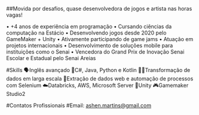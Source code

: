 ##Movida por desafios, quase desenvolvedora de jogos e artista nas horas vagas!

• +4 anos de experiência em programação
• Cursando ciências da computação na Estácio 
• Desenvolvendo jogos desde 2020 pelo GameMaker + Unity
• Ativamente participando de game jams
• Atuação em projetos internacionais
• Desenvolvimento de soluções mobile para instituições como o Senai
• Vencedora do Grand Prix de Inovação Senai Escolar e Estadual pelo Senai Areias

#Skills
🗣️Inglês avançado
🥶C#, Java, Python e Kotlin
😶‍🌫️Transformação de dados em larga escala
🐉Extração de dados web e automação de processos com Selenium
☁️Databricks, AWS, Microsoft Server
🧊Unity 
🎮Gamemaker Studio2

#Contatos Profissionais
#Email: ashen.martins@gmail.com

<!--
**ashcrysis/ashcrysis** is a ✨ _special_ ✨ repository because its `README.md` (this file) appears on your GitHub profile.

Here are some ideas to get you started:

- 🔭 I’m currently working on ...
- 🌱 I’m currently learning ...
- 👯 I’m looking to collaborate on ...
- 🤔 I’m looking for help with ...
- 💬 Ask me about ...
- 📫 How to reach me: ...
- 😄 Pronouns: ...
- ⚡ Fun fact: ...
-->
